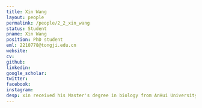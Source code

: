 ```yaml
---
title: Xin Wang
layout: people
permalink: /people/2_2_xin_wang
status: Student
pname: Xin Wang
position: PhD student
eml: 2210778@tongji.edu.cn
website: 
cv: 
github: 
linkedin:
google_scholar: 
twitter: 
facebook: 
instagram:
desp: xin received his Master's degree in biology from AnHui University in 2022. His research focuses on understanding the epigenetic mechanisms in early embryonic development, as well as the development of small RNA sequencing methods based on early embryonic development models.
---
```

